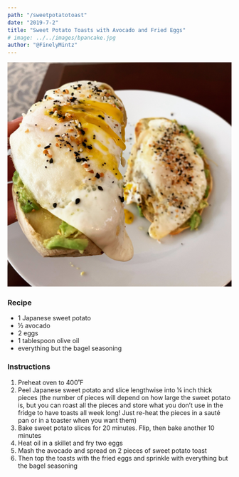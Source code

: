 ```yaml
---
path: "/sweetpotatotoast"
date: "2019-7-2"
title: "Sweet Potato Toasts with Avocado and Fried Eggs" 
# image: ../../images/bpancake.jpg
author: "@FinelyMintz"
---
```



![SP Toast](./sptoast.jpg)


### Recipe

* 1 Japanese sweet potato
* ½ avocado
* 2 eggs
* 1 tablespoon olive oil
* everything but the bagel seasoning

### Instructions

1.	Preheat oven to 400˚F
2.	Peel Japanese sweet potato and slice lengthwise into ¼ inch thick pieces (the number of pieces will depend on how large the sweet potato is, but you can roast all the pieces and store what you don’t use in the fridge to have toasts all week long! Just re-heat the pieces in a sauté pan or in a toaster when you want them)
3.	Bake sweet potato slices for 20 minutes. Flip, then bake another 10 minutes
4.	Heat oil in a skillet and fry two eggs 
5.	Mash the avocado and spread on 2 pieces of sweet potato toast
6.	Then top the toasts with the fried eggs and sprinkle with everything but the bagel seasoning

